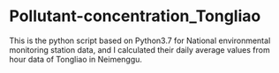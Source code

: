 # Pollutant-concentration_Tongliao
This is the python script based on Python3.7 for National environmental monitoring station data, and I calculated their daily average values from hour data of Tongliao in Neimenggu.
